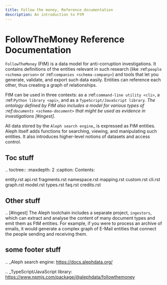 ```yaml
---
title: Follow the money, Reference documentation
description: An introduction to FtM
---
```


# FollowTheMoney Reference Documentation

`FollowTheMoney` (FtM) is a data model for anti-corruption investigations. It contains
definitions of the entities relevant in such research (like :ref:`people <schema-person>`
or :ref:`companies <schema-company>`) and tools that let you generate, validate, and export such
data easily. Entities can reference each other, thus creating a graph of relationships.

FtM can be used in three contexts: as a :ref:`command-line utility <cli>`, a :ref:`Python library <api>`, and as a `TypeScript/JavaScript library`_. The ontology defined by FtM also
includes a model for various types of :ref:`documents <schema-document>` that might be
used as evidence in investigations [#ingest]_.

All data stored by the `Aleph search engine`\_ is expressed as FtM entities. Aleph itself
adds functions for searching, viewing, and manipulating such entities. It also introduces
higher-level notions of datasets and access control.

## Toc stuff

.. toctree::
:maxdepth: 2
:caption: Contents:

entity.rst
api.rst
fragments.rst
namespace.rst
mapping.rst
custom.rst
cli.rst
graph.rst
model.rst
types.rst
faq.rst
credits.rst

## Other stuff

.. [#ingest] The Aleph toolchain includes a separate project, `ingestors`, which
can extract and analyse the content of many document types and emit them as FtM
entities. For example, if you were to process an archive of emails, it would
generate a complex graph of E-Mail entities that connect the people sending and
receiving them.

## some footer stuff

.. \_Aleph search engine: https://docs.alephdata.org/

.. \_TypeScript/JavaScript library: https://www.npmjs.com/package/@alephdata/followthemoney

